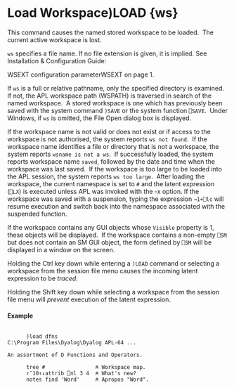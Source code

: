 




<h1 class="heading"><span class="name">Load Workspace</span><span class="command">)LOAD {ws}</span></h1>

This command causes the named stored workspace to be loaded.  The current active workspace is lost.


`ws` specifies a file name. If no file extension is given, it is implied. See 
Installation & Configuration Guide: 

WSEXT configuration parameterWSEXT on page 1.


If `ws` is a full or relative pathname, only the specified directory is examined.  If not, the APL workspace path (WSPATH) is traversed in search of the named workspace.  A stored workspace is one which has previously been saved with the system command `)SAVE` or the system function `⎕SAVE`.  Under Windows, if `ws` is omitted, the File Open dialog box is displayed.



If the workspace name is not valid or does not exist or if access to the workspace is not authorised, the system reports `ws not found`.  If the workspace name identifies a file or directory that is not a workspace, the system reports  `wsname is not a ws`.  If successfully loaded, the system reports workspace name `saved`, followed by the date and time when the workspace was last saved.  If the workspace is too large to be loaded into the APL session, the system reports `ws too large`.  After loading the workspace, the current namespace is set to `#` and the latent expression (`⎕LX`) is executed unless APL was invoked with the -x option. If the workspace was saved with a suspension, typing the expression `→1+⎕lc` will resume execution and switch back into the namespace associated with the suspended function.


If the workspace contains any GUI objects whose `Visible` property is 1, these objects will be displayed.  If the workspace contains a non-empty `⎕SM` but does not contain an SM GUI object, the form defined by `⎕SM` will be displayed in a window on the screen.


Holding the Ctrl key down while entering a `)LOAD` command or selecting a workspace from the session file menu causes the incoming latent expression to be *traced.*


Holding the Shift key down while selecting a workspace from the session file menu will *prevent* execution of the latent expression.

#### Example
```apl

      )load dfns
C:\Program Files\Dyalog\Dyalog APL-64 ...

An assortment of D Functions and Operators.

      tree #                ⍝ Workspace map.
      ↑¯10↑↓attrib ⎕nl 3 4  ⍝ What's new?
      notes find 'Word'     ⍝ Apropos "Word".
```


